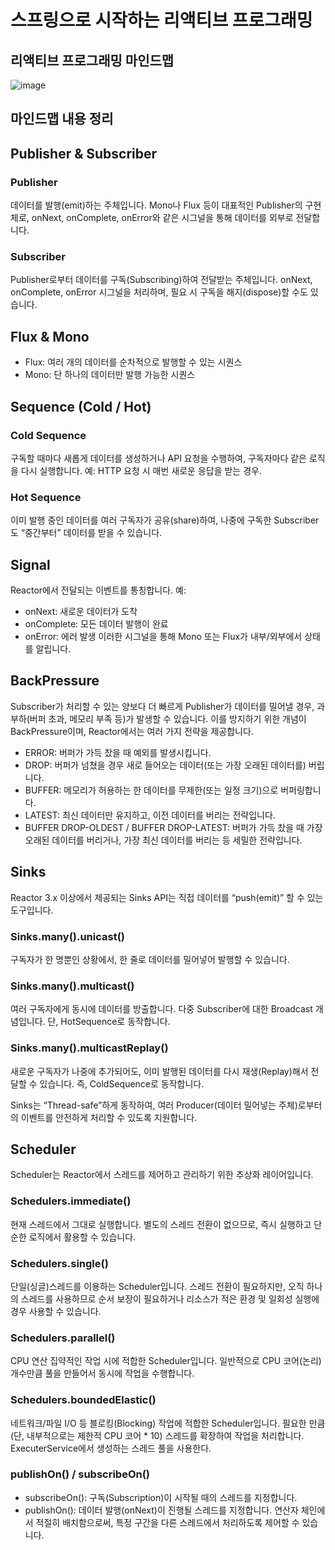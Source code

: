 # 스프링으로 시작하는 리액티브 프로그래밍

## 리액티브 프로그래밍 마인드맵
![image](https://github.com/user-attachments/assets/1a64edf8-e288-4ba0-b17d-f205a26ed7be)

## 마인드맵 내용 정리

## Publisher & Subscriber
### Publisher
데이터를 발행(emit)하는 주체입니다. Mono나 Flux 등이 대표적인 Publisher의 구현체로, onNext, onComplete, onError와 같은 시그널을 통해 데이터를 외부로 전달합니다.

### Subscriber
Publisher로부터 데이터를 구독(Subscribing)하여 전달받는 주체입니다. onNext, onComplete, onError 시그널을 처리하며, 필요 시 구독을 해지(dispose)할 수도 있습니다.

## Flux & Mono

- Flux: 여러 개의 데이터를 순차적으로 발행할 수 있는 시퀀스
- Mono: 단 하나의 데이터만 발행 가능한 시퀀스

## Sequence (Cold / Hot)
### Cold Sequence
구독할 때마다 새롭게 데이터를 생성하거나 API 요청을 수행하여, 구독자마다 같은 로직을 다시 실행합니다. 예: HTTP 요청 시 매번 새로운 응답을 받는 경우.

### Hot Sequence
이미 발행 중인 데이터를 여러 구독자가 공유(share)하여, 나중에 구독한 Subscriber도 “중간부터” 데이터를 받을 수 있습니다.

## Signal
Reactor에서 전달되는 이벤트를 통칭합니다. 예:

- onNext: 새로운 데이터가 도착
- onComplete: 모든 데이터 발행이 완료
- onError: 에러 발생
이러한 시그널을 통해 Mono 또는 Flux가 내부/외부에서 상태를 알립니다.

## BackPressure
Subscriber가 처리할 수 있는 양보다 더 빠르게 Publisher가 데이터를 밀어낼 경우, 과부하(버퍼 초과, 메모리 부족 등)가 발생할 수 있습니다. 이를 방지하기 위한 개념이 BackPressure이며, Reactor에서는 여러 가지 전략을 제공합니다.

- ERROR: 버퍼가 가득 찼을 때 예외를 발생시킵니다.
- DROP: 버퍼가 넘쳤을 경우 새로 들어오는 데이터(또는 가장 오래된 데이터를) 버립니다.
- BUFFER: 메모리가 허용하는 한 데이터를 무제한(또는 일정 크기)으로 버퍼링합니다.
- LATEST: 최신 데이터만 유지하고, 이전 데이터를 버리는 전략입니다.
- BUFFER DROP-OLDEST / BUFFER DROP-LATEST: 버퍼가 가득 찼을 때 가장 오래된 데이터를 버리거나, 가장 최신 데이터를 버리는 등 세밀한 전략입니다.

## Sinks
Reactor 3.x 이상에서 제공되는 Sinks API는 직접 데이터를 “push(emit)” 할 수 있는 도구입니다.

### Sinks.many().unicast()
구독자가 한 명뿐인 상황에서, 한 줄로 데이터를 밀어넣어 발행할 수 있습니다.
### Sinks.many().multicast()
여러 구독자에게 동시에 데이터를 방출합니다. 다중 Subscriber에 대한 Broadcast 개념입니다. 단, HotSequence로 동작합니다.
### Sinks.many().multicastReplay()
새로운 구독자가 나중에 추가되어도, 이미 발행된 데이터를 다시 재생(Replay)해서 전달할 수 있습니다. 즉, ColdSequence로 동작합니다.

Sinks는 “Thread-safe”하게 동작하여, 여러 Producer(데이터 밀어넣는 주체)로부터의 이벤트를 안전하게 처리할 수 있도록 지원합니다.

## Scheduler
Scheduler는 Reactor에서 스레드를 제어하고 관리하기 위한 추상화 레이어입니다.

### Schedulers.immediate()
현재 스레드에서 그대로 실행합니다. 별도의 스레드 전환이 없으므로, 즉시 실행하고 단순한 로직에서 활용할 수 있습니다.

### Schedulers.single()
단일(싱글)스레드를 이용하는 Scheduler입니다. 스레드 전환이 필요하지만, 오직 하나의 스레드를 사용하므로 순서 보장이 필요하거나 리소스가 적은 환경 및 일회성 실행에 경우 사용할 수 있습니다.

### Schedulers.parallel()
CPU 연산 집약적인 작업 시에 적합한 Scheduler입니다. 일반적으로 CPU 코어(논리)개수만큼 풀을 만들어서 동시에 작업을 수행합니다.

### Schedulers.boundedElastic()
네트워크/파일 I/O 등 블로킹(Blocking) 작업에 적합한 Scheduler입니다. 필요한 만큼(단, 내부적으로는 제한적 CPU 코어 * 10) 스레드를 확장하여 작업을 처리합니다.
ExecuterService에서 생성하는 스레드 풀을 사용한다.

### publishOn() / subscribeOn()

- subscribeOn(): 구독(Subscription)이 시작될 때의 스레드를 지정합니다.
- publishOn(): 데이터 발행(onNext)이 진행될 스레드를 지정합니다.
연산자 체인에서 적절히 배치함으로써, 특정 구간을 다른 스레드에서 처리하도록 제어할 수 있습니다.
